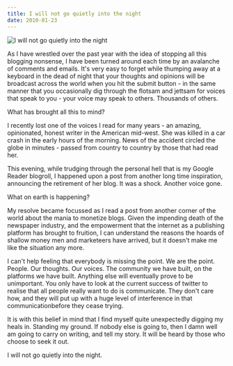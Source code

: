 ```yaml
---
title: I will not go quietly into the night
date: 2010-01-23
---
```


![I will not go quietly into the night](https://source.unsplash.com/ZYYS1kapOm8/1600x900)

As I have wrestled over the past year with the idea of stopping all this blogging nonsense, I have been turned around each time by an avalanche of comments and emails. It's very easy to forget while thumping away at a keyboard in the dead of night that your thoughts and opinions will be broadcast across the world when you hit the submit button - in the same manner that you occasionally dig through the flotsam and jettsam for voices that speak to you - your voice may speak to others. Thousands of others.

What has brought all this to mind?

I recently lost one of the voices I read for many years - an amazing, opinionated, honest writer in the American mid-west. She was killed in a car crash in the early hours of the morning. News of the accident circled the globe in minutes - passed from country to country by those that had read her.

This evening, while trudging through the personal hell that is my Google Reader blogroll, I happened upon a post from another long time inspiration, announcing the retirement of her blog. It was a shock. Another voice gone.

What on earth is happening?

My resolve became focussed as I read a post from another corner of the world about the mania to monetize blogs. Given the impending death of the newspaper industry, and the empowerment that the internet as a publishing platform has brought to fruition, I can understand the reasons the hoards of shallow money men and marketeers have arrived, but it doesn't make me like the situation any more.

I can't help feeling that everybody is missing the point. We are the point. People. Our thoughts. Our voices. The community we have built, on the platforms we have built. Anything else will eventually prove to be unimportant. You only have to look at the current success of twitter to realise that all people really want to do is communicate. They don't care how, and they will put up with a huge level of interference in that communicationbefore they cease trying.

It is with this belief in mind that I find myself quite unexpectedly digging my heals in. Standing my ground. If nobody else is going to, then I damn well am going to carry on writing, and tell my story. It will be heard by those who choose to seek it out.

I will not go quietly into the night.